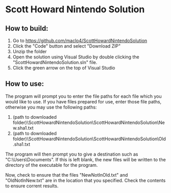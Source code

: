 # Scott Howard Nintendo Solution

## How to build: 

1. Go to https://github.com/maclo4/ScottHowardNintendoSolution
2. Click the "Code" button and select "Download ZIP"
3. Unzip the folder
4. Open the solution using Visual Studio by double clicking the "ScottHowardNintendoSolution.sln" file.
5. Click the green arrow on the top of Visual Studio



## How to use:

The program will prompt you to enter the file paths for each file which you would like to use. If you have files prepared for use, enter those file paths, otherwise you may use the following paths: 

1. (path to downloaded folder)\ScottHowardNintendoSolution\ScottHowardNintendoSolution\New.sha1.txt
2. (path to downloaded folder)\ScottHowardNintendoSolution\ScottHowardNintendoSolution\Old.sha1.txt

The program will then prompt you to give a destination such as "C:\Users\Documents\". If this is left blank, the new files will be written to the directory of the executable for the program.

Now, check to ensure that the files "NewNotInOld.txt" and "OldNotInNew.txt" are in the location that you specified. Check the contents to ensure corrent results.

